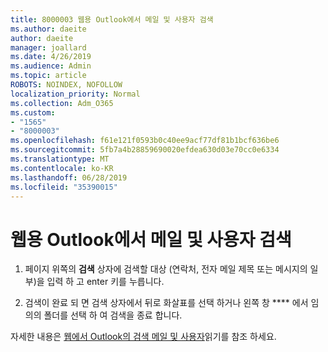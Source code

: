```yaml
---
title: 8000003 웹용 Outlook에서 메일 및 사용자 검색
ms.author: daeite
author: daeite
manager: joallard
ms.date: 4/26/2019
ms.audience: Admin
ms.topic: article
ROBOTS: NOINDEX, NOFOLLOW
localization_priority: Normal
ms.collection: Adm_O365
ms.custom:
- "1565"
- "8000003"
ms.openlocfilehash: f61e121f0593b0c40ee9acf77df81b1bcf636be6
ms.sourcegitcommit: 5fb7a4b28859690020efdea630d03e70cc0e6334
ms.translationtype: MT
ms.contentlocale: ko-KR
ms.lasthandoff: 06/28/2019
ms.locfileid: "35390015"
---
```

# <a name="search-mail-and-people-on-outlook-on-the-web"></a>웹용 Outlook에서 메일 및 사용자 검색

1. 페이지 위쪽의 **검색** 상자에 검색할 대상 (연락처, 전자 메일 제목 또는 메시지의 일부)을 입력 하 고 enter 키를 누릅니다.

2. 검색이 완료 되 면 검색 상자에서 뒤로 화살표를 선택 하거나 왼쪽 창 **** 에서 임의의 폴더를 선택 하 여 검색을 종료 합니다.

자세한 내용은 [웹에서 Outlook의 검색 메일 및 사용자](https://support.office.com/article/b27e5eb7-3255-4c61-bf16-1c6a16bc2e6b)읽기를 참조 하세요.